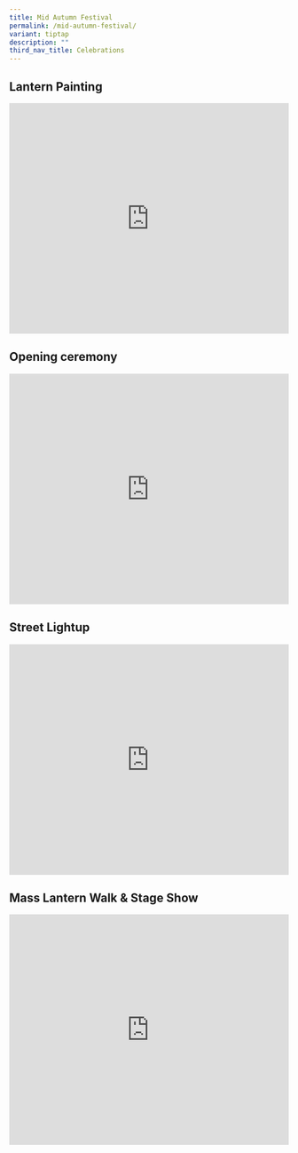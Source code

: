 ```yaml
---
title: Mid Autumn Festival
permalink: /mid-autumn-festival/
variant: tiptap
description: ""
third_nav_title: Celebrations
---
```

<h2>Lantern Painting</h2>
<div class="iframe-wrapper">
<iframe height="415" width="100%" allowfullscreen="true" frameborder="0" src="https://docs.google.com/presentation/d/1ncBujDRkPp1XbClD2uodcCKEMvm0Ln-o7LTqsMGI318/embed?start=true&amp;loop=true&amp;delayms=3000"></iframe>
</div>
<h2>Opening ceremony</h2>
<div class="iframe-wrapper">
<iframe height="415" width="100%" allowfullscreen="true" frameborder="0" src="https://docs.google.com/presentation/d/1SXOeymLVam5OxFeOSt1JsVXlB9cWqYzk9AThlwQp7MY/embed?start=true&amp;loop=true&amp;delayms=3000"></iframe>
</div>
<h2>Street Lightup</h2>
<div class="iframe-wrapper">
<iframe height="415" width="100%" allowfullscreen="true" frameborder="0" src="https://docs.google.com/presentation/d/1OUsKTJBkJGOvTdGDn8J9uXuH2Qg0wt-iszl75xy0JSo/embed?start=true&amp;loop=true&amp;delayms=3000"></iframe>
</div>
<h2>Mass Lantern Walk &amp; Stage Show</h2>
<div class="iframe-wrapper">
<iframe height="415" width="100%" allowfullscreen="true" frameborder="0" src="https://docs.google.com/presentation/d/1oRNf8Q419i6hpE_QNZUkwpXn6CUfxNs6E_N_j1uQGI4/embed?start=true&amp;loop=true&amp;delayms=3000"></iframe>
</div>
<p></p>